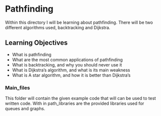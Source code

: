# Pathfinding

Within this directory I will be learning about pathfinding.  There will be two different algorithms used, backtracking and Dijkstra.

## Learning Objectives

- What is pathfinding
- What are the most common applications of pathfinding
- What is backtracking, and why you should never use it
- What is Dijkstra’s algorithm, and what is its main weakness
- What is A star algorithm, and how it is better than Dijkstra’s

### Main_files

This folder will contain the given example code that will can be used to test written code.
With in path_libraries are the provided libraries used for queues and graphs.
